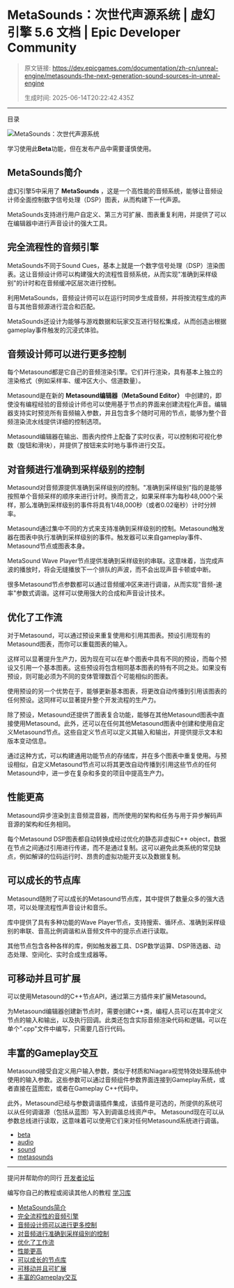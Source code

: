# MetaSounds：次世代声源系统 | 虚幻引擎 5.6 文档 | Epic Developer Community

> 原文链接: https://dev.epicgames.com/documentation/zh-cn/unreal-engine/metasounds-the-next-generation-sound-sources-in-unreal-engine
> 
> 生成时间: 2025-06-14T20:22:42.435Z

---

目录

![MetaSounds：次世代声源系统](https://dev.epicgames.com/community/api/documentation/image/938d0cd9-79ef-4092-9648-8bb068093d4c?resizing_type=fill&width=1920&height=335)

学习使用此**Beta**功能，但在发布产品中需要谨慎使用。

## MetaSounds简介

虚幻引擎5中采用了 **MetaSounds** ，这是一个高性能的音频系统，能够让音频设计师全面控制数字信号处理（DSP）图表，从而构建下一代声源。

MetaSounds支持进行用户自定义、第三方可扩展、图表重复利用，并提供了可以在编辑器中进行声音设计的强大工具。

## 完全流程性的音频引擎

MetaSounds不同于Sound Cues，基本上就是一个数字信号处理（DSP）渲染图表。这让音频设计师可以构建强大的流程性音频系统，从而实现"准确到采样级别"的计时和在音频缓冲区层次进行控制。

利用MetaSounds，音频设计师可以在运行时同步生成音频，并将按流程生成的声音与其他音频源进行混合和匹配。

MetaSounds还设计为能够与游戏数据和玩家交互进行轻松集成，从而创造出根据gameplay事件触发的沉浸式体验。

## 音频设计师可以进行更多控制

每个Metasound都是它自己的音频渲染引擎。它们并行渲染，具有基本上独立的渲染格式（例如采样率、缓冲区大小、信道数量）。

Metasound是在新的 **Metasound编辑器（MetaSound Editor）** 中创建的，即使没有编程经验的音频设计师也可以使用基于节点的界面来创建流程化声音。编辑器支持实时预览所有音频输入参数，并且包含多个随时可用的节点，能够为整个音频渲染流水线提供详细的控制选项。

Metasound编辑器在输出、图表内控件上配备了实时仪表，可以控制和可视化参数（旋钮和滑块），并提供了按钮来实时地与事件进行交互。

## 对音频进行准确到采样级别的控制

Metasound对音频源提供准确到采样级别的控制。"准确到采样级别"指的是能够按照单个音频采样的顺序来进行计时。换而言之，如果采样率为每秒48,000个采样，那么准确到采样级别的事件将具有1/48,000秒（或者0.02毫秒）计时分辨率。

Metasound通过集中不同的方式来支持准确到采样级别的控制。Metasound触发器在图表中执行准确到采样级别的事件。触发器可以来自gameplay事件、Metasound节点或图表本身。

MetaSound Wave Player节点提供准确到采样级别的串联。这意味着，当完成声波的播放时，将会无缝播放下一个排队的声波，而不会出现声音卡顿或中断。

很多Metasound节点参数都可以通过音频缓冲区来进行调谐，从而实现"音频-速率"参数式调谐。这样可以使用强大的合成和声音设计技术。

## 优化了工作流

对于Metasound，可以通过预设来重复使用和引用其图表。预设引用现有的Metasound图表，而你可以重载图表的输入。

这样可以显著提升生产力，因为现在可以在单个图表中具有不同的预设，而每个预设又引用一个基本图表。这些预设将包含相同基本图表的特有不同之处。如果没有预设，则可能必须为不同的变体管理数百个可能相似的图表。

使用预设的另一个优势在于，能够更新基本图表，将更改自动传播到引用该图表的任何预设。这同样可以显著提升整个开发流程的生产力。

除了预设，Metasound还提供了图表复合功能，能够在其他Metasound图表中直接使用Metasound。此外，还可以在任何其他Metasound图表中创建和使用自定义Metasound节点。这些自定义节点可以定义其输入和输出，并提供提示文本和版本变动信息。

通过这种方式，可以构建通用功能节点的存储库，并在多个图表中重复使用。与预设相似，自定义Metasound节点可以将其更改自动传播到引用这些节点的任何Metasound中，进一步在复杂和多变的项目中提高生产力。

## 性能更高

Metasound异步渲染到主音频混音器，而所使用的架构和任务与用于异步解码声音源的架构和任务相同。

每个Metasound DSP图表都自动转换成经过优化的静态非虚拟C++ object，数据在节点之间通过引用进行传递，而不是通过复制。这可以避免此类系统的常见缺点，例如解译的位码运行时、昂贵的虚拟功能开支以及数据复制。

## 可以成长的节点库

Metasound随附了可以成长的Metasound节点库，其中提供了数量众多的强大选项，可以处理流程性声音设计和音乐。

库中提供了具有多种功能的Wave Player节点，支持搜索、循环点、准确到采样级别的串联、音高比例调谐和从音频文件中的提示点进行读取。

其他节点包含各种各样的库，例如触发器工具、DSP数学运算、DSP筛选器、动态处理、空间化、实时合成生成器等。

## 可移动并且可扩展

可以使用Metasound的C++节点API，通过第三方插件来扩展Metasound。

为Metasound编辑器创建新节点时，需要创建C++类，编程人员可以在其中定义节点的输入和输出，以及执行回调。此类还包含实际音频渲染代码和逻辑。可以在单个".cpp"文件中编写，只需要几百行代码。

## 丰富的Gameplay交互

Metasound接受自定义用户输入参数，类似于材质和Niagara视觉特效处理系统中使用的输入参数。这些参数可以通过音频组件参数界面连接到Gameplay系统，或者直接在蓝图宏，或者在Gameplay C++代码中。

此外，Metasound已经与参数调谐插件集成，该插件是可选的，所提供的系统可以从任何调谐源（包括从蓝图）写入到调谐总线资产中。 Metasound现在可以从参数总线进行读取，这意味着可以使用它们来对任何Metasound系统进行调谐。

-   [beta](https://dev.epicgames.com/community/search?query=beta)
-   [audio](https://dev.epicgames.com/community/search?query=audio)
-   [sound](https://dev.epicgames.com/community/search?query=sound)
-   [metasounds](https://dev.epicgames.com/community/search?query=metasounds)

* * *

提问并帮助你的同行 [开发者论坛](https://forums.unrealengine.com/categories?tag=unreal-engine)

编写你自己的教程或阅读其他人的教程 [学习库](https://dev.epicgames.com/community/unreal-engine/learning)

-   [MetaSounds简介](/documentation/zh-cn/unreal-engine/metasounds-the-next-generation-sound-sources-in-unreal-engine#metasounds%E7%AE%80%E4%BB%8B)
-   [完全流程性的音频引擎](/documentation/zh-cn/unreal-engine/metasounds-the-next-generation-sound-sources-in-unreal-engine#%E5%AE%8C%E5%85%A8%E6%B5%81%E7%A8%8B%E6%80%A7%E7%9A%84%E9%9F%B3%E9%A2%91%E5%BC%95%E6%93%8E)
-   [音频设计师可以进行更多控制](/documentation/zh-cn/unreal-engine/metasounds-the-next-generation-sound-sources-in-unreal-engine#%E9%9F%B3%E9%A2%91%E8%AE%BE%E8%AE%A1%E5%B8%88%E5%8F%AF%E4%BB%A5%E8%BF%9B%E8%A1%8C%E6%9B%B4%E5%A4%9A%E6%8E%A7%E5%88%B6)
-   [对音频进行准确到采样级别的控制](/documentation/zh-cn/unreal-engine/metasounds-the-next-generation-sound-sources-in-unreal-engine#%E5%AF%B9%E9%9F%B3%E9%A2%91%E8%BF%9B%E8%A1%8C%E5%87%86%E7%A1%AE%E5%88%B0%E9%87%87%E6%A0%B7%E7%BA%A7%E5%88%AB%E7%9A%84%E6%8E%A7%E5%88%B6)
-   [优化了工作流](/documentation/zh-cn/unreal-engine/metasounds-the-next-generation-sound-sources-in-unreal-engine#%E4%BC%98%E5%8C%96%E4%BA%86%E5%B7%A5%E4%BD%9C%E6%B5%81)
-   [性能更高](/documentation/zh-cn/unreal-engine/metasounds-the-next-generation-sound-sources-in-unreal-engine#%E6%80%A7%E8%83%BD%E6%9B%B4%E9%AB%98)
-   [可以成长的节点库](/documentation/zh-cn/unreal-engine/metasounds-the-next-generation-sound-sources-in-unreal-engine#%E5%8F%AF%E4%BB%A5%E6%88%90%E9%95%BF%E7%9A%84%E8%8A%82%E7%82%B9%E5%BA%93)
-   [可移动并且可扩展](/documentation/zh-cn/unreal-engine/metasounds-the-next-generation-sound-sources-in-unreal-engine#%E5%8F%AF%E7%A7%BB%E5%8A%A8%E5%B9%B6%E4%B8%94%E5%8F%AF%E6%89%A9%E5%B1%95)
-   [丰富的Gameplay交互](/documentation/zh-cn/unreal-engine/metasounds-the-next-generation-sound-sources-in-unreal-engine#%E4%B8%B0%E5%AF%8C%E7%9A%84gameplay%E4%BA%A4%E4%BA%92)